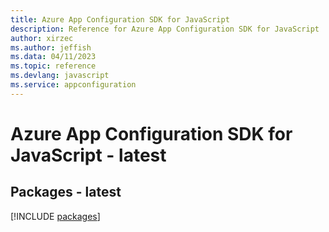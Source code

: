 ```yaml
---
title: Azure App Configuration SDK for JavaScript
description: Reference for Azure App Configuration SDK for JavaScript
author: xirzec
ms.author: jeffish
ms.data: 04/11/2023
ms.topic: reference
ms.devlang: javascript
ms.service: appconfiguration
---
```

# Azure App Configuration SDK for JavaScript - latest
## Packages - latest
[!INCLUDE [packages](app-configuration-index.md)]